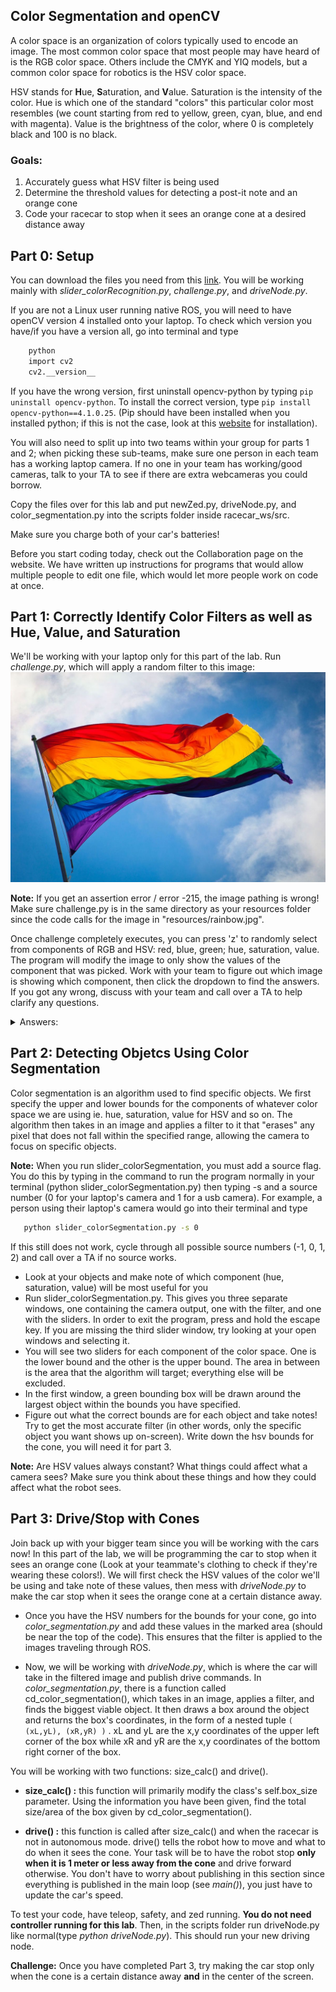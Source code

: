 ## Color Segmentation and openCV

A color space is an organization of colors typically used to encode an image. The most common color space that most people may have heard of is the RGB color space. Others include the CMYK and YIQ models, but a common color space for robotics is the HSV color space. 

HSV stands for **H**ue, **S**aturation, and **V**alue. Saturation is the intensity of the color. Hue is which one of the standard "colors" this particular color most resembles (we count starting from red to yellow, green, cyan, blue, and end with magenta). Value is the brightness of the color, where 0 is completely black and 100 is no black.

### **Goals:**
1. Accurately guess what HSV filter is being used
2. Determine the threshold values for detecting a post-it note and an orange cone
3. Code your racecar to stop when it sees an orange cone at a desired distance away

## Part 0: Setup

You can download the files you need from this [link](https://drive.google.com/drive/folders/1sSCEJ9reKdC7XVm5K5HXhXXgpeiNO7mK?usp=sharing). You will be working mainly with *slider_colorRecognition.py*, *challenge.py*, and *driveNode.py*.

If you are not a Linux user running native ROS, you will need to have openCV version 4 installed onto your laptop. To check which version you have/if you have a version all, go into terminal and type
```sh
    python
    import cv2
    cv2.__version__
```
If you have the wrong version, first uninstall opencv-python by typing ```pip uninstall opencv-python```. To install the correct version, type ```pip install opencv-python==4.1.0.25```. (Pip should have been installed when you installed python; if this is not the case, look at this [website](https://www.makeuseof.com/tag/install-pip-for-python/) for installation).

You will also need to split up into two teams within your group for parts 1 and 2; when picking these sub-teams, make sure one person in each team has a working laptop camera. If no one in your team has working/good cameras, talk to your TA to see if there are extra webcameras you could borrow.

Copy the files over for this lab and put newZed.py, driveNode.py, and color_segmentation.py into the scripts folder inside racecar_ws/src.

Make sure you charge both of your car's batteries!

Before you start coding today, check out the Collaboration page on the website. We have written up instructions for programs that would allow multiple people to edit one file, which would let more people work on code at once.

## Part 1: Correctly Identify Color Filters as well as Hue, Value, and Saturation
We'll be working with your laptop only for this part of the lab. Run *challenge.py*, which will apply a random filter to this image:
![Rainbow](resources/rainbow.jpg)

**Note:** If you get an assertion error / error -215, the image pathing is wrong! Make sure challenge.py is in the same directory as your resources folder since the code calls for the image in "resources/rainbow.jpg".

Once challenge completely executes, you can press 'z' to randomly select from components of RGB and HSV: red, blue, green; hue, saturation, value. The program will modify the image to only show the values of the component that was picked. Work with your team to figure out which image is showing which component, then click the dropdown to find the answers. If you got any wrong, discuss with your team and call over a TA to help clarify any questions.

<details>
<summary>Answers:</summary>
<br> 

Well apparently MkDocs doesn't like linking images in dropdown menus reliably so the answers can be found in day2Code/resources/.

</details>

## Part 2: Detecting Objetcs Using Color Segmentation
Color segmentation is an algorithm used to find specific objects. We first specify the upper and lower bounds for the components of whatever color space we are using ie. hue, saturation, value for HSV and so on. The algorithm then takes in an image and applies a filter to it that "erases" any pixel that does not fall within the specified range, allowing the camera to focus on specific objects.

**Note:** When you run slider_colorSegmentation, you must add a source flag. You do this by typing in the command to run the program normally in your terminal (python slider_colorSegmentation.py) then typing -s and a source number (0 for your laptop's camera and 1 for a usb camera). For example, a person using their laptop's camera would go into their terminal and type
```sh
   python slider_colorSegmentation.py -s 0
```
If this still does not work, cycle through all possible source numbers (-1, 0, 1, 2) and call over a TA if no source works.

* Look at your objects and make note of which component (hue, saturation, value) will be most useful for you
* Run slider_colorSegmentation.py. This gives you three separate windows, one containing the camera output, one with the filter, and one with the sliders. In order to exit the program, press and hold the escape key. If you are missing the third slider window, try looking at your open windows and selecting it.
* You will see two sliders for each component of the color space. One is the lower bound and the other is the upper bound. The area in between is the area that the algorithm will target; everything else will be excluded.
* In the first window, a green bounding box will be drawn around the largest object within the bounds you have specified.
* Figure out what the correct bounds are for each object and take notes! Try to get the most accurate filter (in other words, only the specific object you want shows up on-screen). Write down the hsv bounds for the cone, you will need it for part 3.

**Note:** Are HSV values always constant? What things could affect what a camera sees? Make sure you think about these things and how they could affect what the robot sees.

## Part 3: Drive/Stop with Cones

Join back up with your bigger team since you will be working with the cars now! In this part of the lab, we will be programming the car to stop when it sees an orange cone (Look at your teammate's clothing to check if they're wearing these colors!). We will first check the HSV values of the color we'll be using and take note of these values, then mess with *driveNode.py* to make the car stop when it sees the orange cone at a certain distance away.

* Once you have the HSV numbers for the bounds for your cone, go into *color_segmentation.py* and add these values in the marked area (should be near the top of the code). This ensures that the filter is applied to the images traveling through ROS.

* Now, we will be working with *driveNode.py*, which is where the car will take in the filtered image and publish drive commands. In *color_segmentation.py*, there is a function called cd_color_segmentation(), which takes in an image, applies a filter, and finds the biggest viable object. It then draws a box around the object and returns the box's coordinates, in the form of a nested tuple
 ```( (xL,yL), (xR,yR) )```
. xL and yL are the x,y coordinates of the upper left corner of the box while xR and yR are the x,y coordinates of the bottom right corner of the box.

You will be working with two functions: size_calc() and drive().

* **size_calc() :** this function will primarily modify the class's self.box_size parameter. Using the information you have been given, find the total size/area of the box given by cd_color_segmentation(). 

* **drive() :** this function is called after size_calc() and when the racecar is not in autonomous mode. drive() tells the robot how to move and what to do when it sees the cone. Your task will be to have the robot stop **only when it is 1 meter or less away from the cone** and drive forward otherwise. You don't have to worry about publishing in this section since everything is published in the main loop (see *main()*), you just have to update the car's speed.

To test your code, have teleop, safety, and zed running. **You do not need controller running for this lab**. Then, in the scripts folder run driveNode.py like normal(type *python driveNode.py*). This should run your new driving node.

**Challenge:** Once you have completed Part 3, try making the car stop only when the cone is a certain distance away **and** in the center of the screen.
